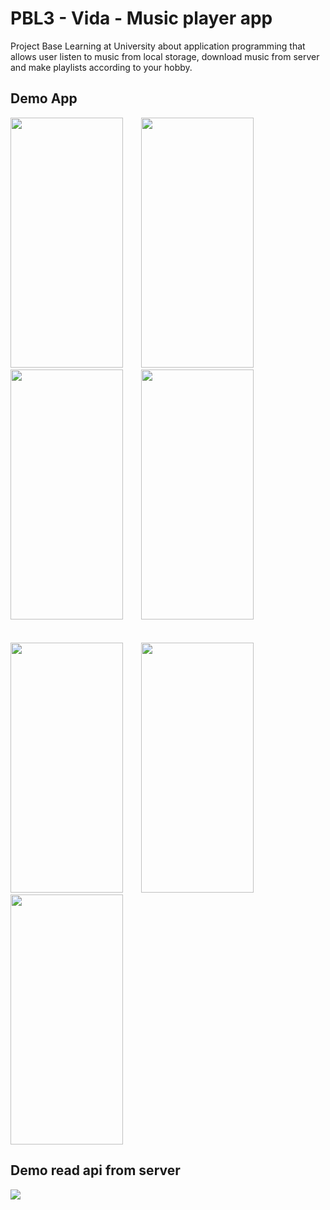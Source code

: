 # PBL3 - Vida - Music player app
Project Base Learning at University about application programming that allows user listen to music from local storage, download music from server and make playlists according to your hobby. 
## Demo App
<div>
<img src="https://github.com/thanhvinh73/PBL3/blob/main/document/MusicPlayer.jpeg" width="180" height="400" />
&emsp;&ensp;
<img src="https://github.com/thanhvinh73/PBL3/blob/main/document/HomePage.jpeg" width="180" height="400" />
&emsp;&ensp;
<img src="https://github.com/thanhvinh73/PBL3/blob/main/document/DownloadPage.jpeg" width="180" height="400" />
&emsp;&ensp;
<img src="https://github.com/thanhvinh73/PBL3/blob/main/document/FavouritePlaylistPage.jpeg" width="180" height="400" />
<div/>
<br>
<br>
<div>
<img src="https://github.com/thanhvinh73/PBL3/blob/main/document/LoginPage.jpeg" width="180" height="400" />
&emsp;&ensp;
<img src="https://github.com/thanhvinh73/PBL3/blob/main/document/Register.jpeg" width="180" height="400" />
&emsp;&ensp;
<img src="https://github.com/thanhvinh73/PBL3/blob/main/document/Profile.jpeg" width="180" height="400" />
<div/>

## Demo read api from server
<img src="https://github.com/thanhvinh73/PBL3/blob/main/document/DemoReadApi.png" />
